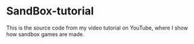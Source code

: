 # SandBox-tutorial
This is the source code from my video tutorial on YouTube, where I show how sandbox games are made.
